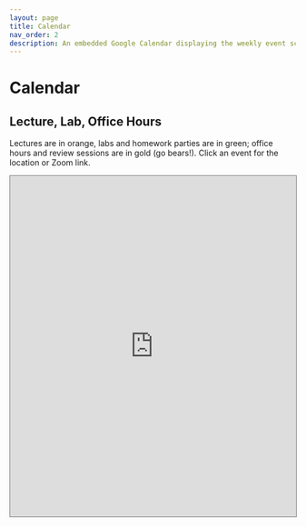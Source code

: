 ```yaml
---
layout: page
title: Calendar
nav_order: 2
description: An embedded Google Calendar displaying the weekly event schedule.
---
```


# Calendar

## Lecture, Lab, Office Hours

Lectures are in orange, labs and homework parties are in green; office hours and review sessions are in gold (go bears!). Click an event for the location or Zoom link.

<iframe src="https://calendar.google.com/calendar/embed?height=600&wkst=1&bgcolor=%23ffffff&ctz=America%2FLos_Angeles&title=PH142%20Calendar%20Fa23&src=Y18zNDIyOTQxMGQ1NjI5NGZmMGFlYzJiOTJhNjY2NDI4ZmRiZDIwMjI5OTBmNzkwNjhkZDlkZWIwNzRkMzcxYjQ3QGdyb3VwLmNhbGVuZGFyLmdvb2dsZS5jb20&src=Y19lMzEzNWQ5NWZiMTQ5ZTcyNmI4M2NiZWQwYThkZGE0YmQzZWUyOTY1ODA4MzI5OGM4NTBkNmRjNjg5MDMxZWJlQGdyb3VwLmNhbGVuZGFyLmdvb2dsZS5jb20&src=Y19mODhlZDBjNWZhMGJjNzgxMDYyODA0OTQzOWU0YTA4ZDIyYTg2YzQ4ZGIyZTEwODUzNzFjOTI3OTg1YzdlNjYxQGdyb3VwLmNhbGVuZGFyLmdvb2dsZS5jb20&src=ZW4udXNhI2hvbGlkYXlAZ3JvdXAudi5jYWxlbmRhci5nb29nbGUuY29t&color=%23039BE5&color=%2300a7af&color=%233F51B5&color=%230B8043" style="border:solid 1px #777" width="100%" height="600" frameborder="0" scrolling="no"></iframe>